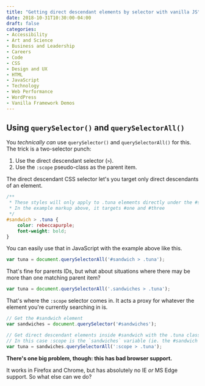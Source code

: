 ```yaml
---
title: "Getting direct descendant elements by selector with vanilla JS"
date: 2018-10-31T10:30:00-04:00
draft: false
categories:
- Accessibility
- Art and Science
- Business and Leadership
- Careers
- Code
- CSS
- Design and UX
- HTML
- JavaScript
- Technology
- Web Performance
- WordPress
- Vanilla Framework Demos
---
```


## Using `querySelector()` and `querySelectorAll()`

You *technically can* use `querySelector()` and `querySelectorAll()` for this. The trick is a two-selector punch:

1. Use the direct descendant selector (`>`).
2. Use the `:scope` pseudo-class as the parent item.

The direct descendant CSS selector let's you target only direct descendants of an element.

```css
/**
 * These styles will only apply to .tuna elements directly under the #sandwich element
 * In the example markup above, it targets #one and #three
 */
#sandwich > .tuna {
	color: rebeccapurple;
	font-weight: bold;
}
```

You can easily use that in JavaScript with the example above like this.

```js
var tuna = document.querySelectorAll('#sandwich > .tuna');
```

That's fine for parents IDs, but what about situations where there may be more than one matching parent item?

```js
var tuna = document.querySelectorAll('.sandwiches > .tuna');
```

That's where the `:scope` selector comes in. It acts a proxy for whatever the element you're currently searching in is.

```js
// Get the #sandwich element
var sandwiches = document.querySelector('#sandwiches');

// Get direct descendant elements inside #sandwich with the .tuna class
// In this case :scope is the `sandwiches` variable (ie. the #sandwich element)
var tuna = sandwiches.querySelectorAll(':scope > .tuna');
```

**There's one big problem, though: this has bad browser support.**

It works in Firefox and Chrome, but has absolutely no IE *or* MS Edge support. So what else can we do?